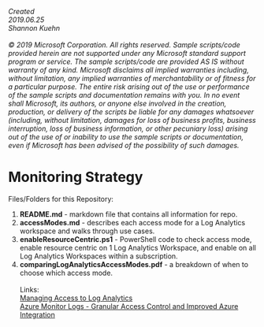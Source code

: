 <i>Created 
<br>2019.06.25 
<br>Shannon Kuehn 
<br>
<br>© 2019 Microsoft Corporation. 
All rights reserved. Sample scripts/code provided herein are not supported under any Microsoft standard support program or service. The sample scripts/code are provided AS IS without warranty of any kind. Microsoft disclaims all implied warranties including, without limitation, any implied warranties of merchantability or of fitness for a particular purpose. The entire risk arising out of the use or performance of the sample scripts and documentation remains with you. In no event shall Microsoft, its authors, or anyone else involved in the creation, production, or delivery of the scripts be liable for any damages whatsoever (including, without limitation, damages for loss of business profits, business interruption, loss of business information, or other pecuniary loss) arising out of the use of or inability to use the sample scripts or documentation, even if Microsoft has been advised of the possibility of such damages.</i>
<br>
# Monitoring Strategy
Files/Folders for this Repository:
1) **README.md** - markdown file that contains all information for repo. 
2) **accessModes.md** - describes each access mode for a Log Analytics workspace and walks through use cases.
3) **enableResourceCentric.ps1** - PowerShell code to check access mode, enable resource centric on 1 Log Analytics Workspace, and enable on all Log Analytics Workspaces within a subscription.
4) **comparingLogAnalyticsAccessModes.pdf** - a breakdown of when to choose which access mode.
<br><br>Links:</b>
<br><a href="https://docs.microsoft.com/en-us/azure/azure-monitor/platform/manage-access">Managing Access to Log Analytics</a>
<br><a href="https://azure.microsoft.com/en-us/blog/transforming-azure-monitor-logs-for-devops-granular-access-control-and-imporved-azure-integration/">Azure Monitor Logs - Granular Access Control and Improved Azure Integration</a>
